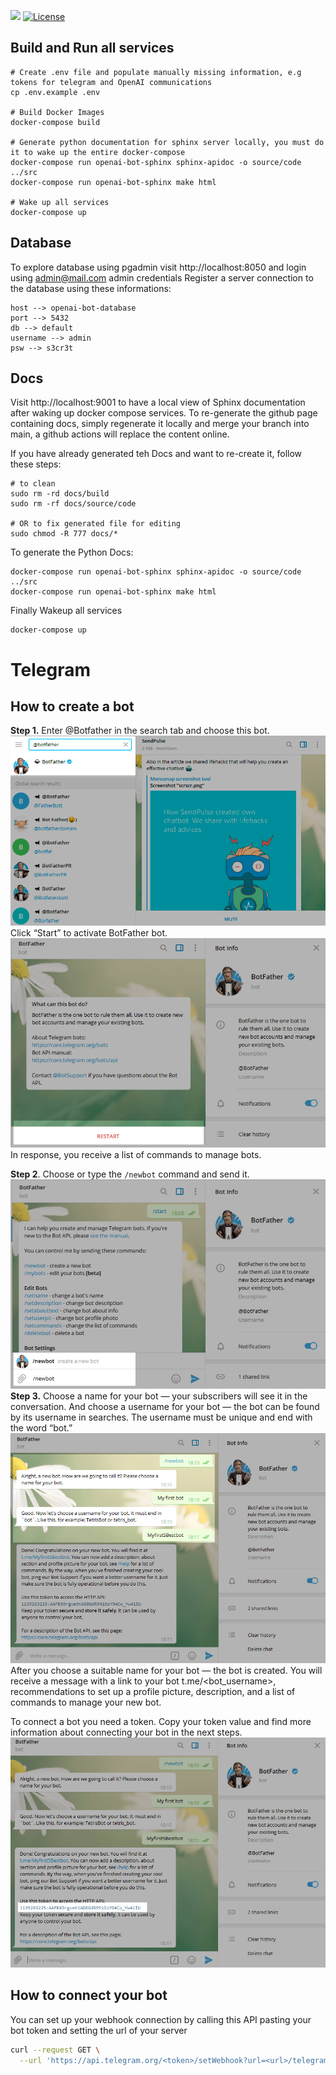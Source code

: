 [![](https://img.shields.io/badge/dev-doc-green)](https://dbertolino-github.github.io/telegram-openai-bot/)
[![License](https://img.shields.io/badge/License-Apache_2.0-blue.svg)](https://opensource.org/licenses/Apache-2.0)

## Build and Run all services
```
# Create .env file and populate manually missing information, e.g tokens for telegram and OpenAI communications
cp .env.example .env 

# Build Docker Images
docker-compose build

# Generate python documentation for sphinx server locally, you must do it to wake up the entire docker-compose
docker-compose run openai-bot-sphinx sphinx-apidoc -o source/code ../src
docker-compose run openai-bot-sphinx make html

# Wake up all services
docker-compose up
```

## Database
To explore database using pgadmin visit http://localhost:8050 and login using admin@mail.com admin credentials
Register a server connection to the database using these informations:
```
host --> openai-bot-database
port --> 5432
db --> default
username --> admin
psw --> s3cr3t
```

## Docs
Visit http://localhost:9001 to have a local view of Sphinx documentation after waking up docker compose services.
To re-generate the github page containing docs, simply regenerate it locally and merge your branch into main, a github actions will replace the content online.

If you have already generated teh Docs and want to re-create it, follow these steps:
```
# to clean
sudo rm -rd docs/build
sudo rm -rf docs/source/code

# OR to fix generated file for editing 
sudo chmod -R 777 docs/*
```

To generate the Python Docs:
```
docker-compose run openai-bot-sphinx sphinx-apidoc -o source/code ../src
docker-compose run openai-bot-sphinx make html 
```

Finally Wakeup all services
```
docker-compose up
```

# Telegram

## How to create a bot

**Step 1.** Enter @Botfather in the search tab and choose this bot.
![img1](assets/img1.webp)
Click “Start” to activate BotFather bot.
![img2](assets/img2.webp)
In response, you receive a list of commands to manage bots.

**Step 2**. Choose or type the `/newbot` command and send it.
![img3](assets/img3.webp)
**Step 3.** Choose a name for your bot — your subscribers will see it in the conversation. And choose a username for your bot — the bot can be found by its username in searches. The username must be unique and end with the word “bot.”
![img4](assets/img4.webp)
After you choose a suitable name for your bot — the bot is created. You will receive a message with a link to your bot t.me/<bot_username>, recommendations to set up a profile picture, description, and a list of commands to manage your new bot.

To connect a bot you need a token. Copy your token value and find more information about connecting your bot in the next steps.
![img5](assets/img5.webp)

## How to connect your bot

You can set up your webhook connection by calling this API pasting your bot token and setting the url of your server

```BASH
curl --request GET \
  --url 'https://api.telegram.org/<token>/setWebhook?url=<url>/telegram'
```
